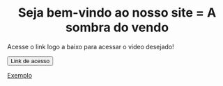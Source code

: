 <!DOCTYPE html>
<html lang="pt-br">
<head>
    <meta charset="UTF-8">
    <meta name="viewport" content="width=device-width, initial-scale=1.0">
    <title>Document</title>
    <link rel="stylesheet" href="css/estilos.css">
</head>
<body>
   <h1 align="center">Seja bem-vindo ao nosso site = <strong>A sombra do vendo</strong></h1>
   <p>Acesse o link logo a baixo para acessar o video desejado!</p>
   <form method="get" action=" https://www.instagram.com/p/CwnhW-sOPt8/"><button type="submit">Link de acesso</button></form>
</head> <body> <form> <a href="#" class="botao2d"  />Exemplo</a> </form> </body> </html>


</body>
</html>
